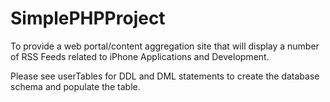 SimplePHPProject
================

To provide a web portal/content aggregation site that will display a number of RSS Feeds related to iPhone Applications and Development.


Please see userTables for DDL and DML statements to create the database schema and populate the table.
